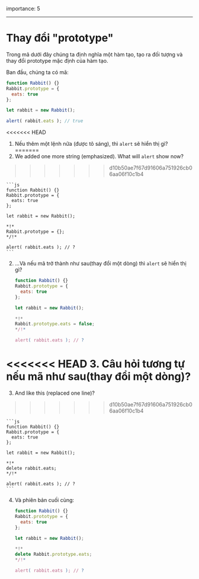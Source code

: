 importance: 5

---

# Thay đổi "prototype"

Trong mã dưới đây chúng ta định nghĩa một hàm tạo, tạo ra đối tượng và thay đổi prototype mặc định của hàm tạo.

Ban đầu, chúng ta có mã:

```js run
function Rabbit() {}
Rabbit.prototype = {
  eats: true
};

let rabbit = new Rabbit();

alert( rabbit.eats ); // true
```


<<<<<<< HEAD
1. Nếu thêm một lệnh nữa (được tô sáng), thì `alert` sẽ hiển thị gì?
=======
1. We added one more string (emphasized). What will `alert` show now?
>>>>>>> d10b50ae7f67d91606a751926cb06aa06f10c1b4

    ```js
    function Rabbit() {}
    Rabbit.prototype = {
      eats: true
    };

    let rabbit = new Rabbit();

    *!*
    Rabbit.prototype = {};
    */!*

    alert( rabbit.eats ); // ?
    ```

2. ...Và nếu mã trở thành như sau(thay đổi một dòng) thì `alert` sẽ hiển thị gì?

    ```js
    function Rabbit() {}
    Rabbit.prototype = {
      eats: true
    };

    let rabbit = new Rabbit();

    *!*
    Rabbit.prototype.eats = false;
    */!*

    alert( rabbit.eats ); // ?
    ```

<<<<<<< HEAD
3. Câu hỏi tương tự nếu mã như sau(thay đổi một dòng)?
=======
3. And like this (replaced one line)?
>>>>>>> d10b50ae7f67d91606a751926cb06aa06f10c1b4

    ```js
    function Rabbit() {}
    Rabbit.prototype = {
      eats: true
    };

    let rabbit = new Rabbit();

    *!*
    delete rabbit.eats;
    */!*

    alert( rabbit.eats ); // ?
    ```

4. Và phiên bản cuối cùng:

    ```js
    function Rabbit() {}
    Rabbit.prototype = {
      eats: true
    };

    let rabbit = new Rabbit();

    *!*
    delete Rabbit.prototype.eats;
    */!*

    alert( rabbit.eats ); // ?
    ```
